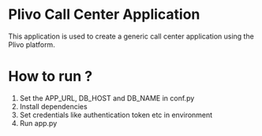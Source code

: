 Plivo Call Center Application
=============================

This application is used to create a generic call center application using the Plivo platform.

How to run ?
============

1. Set the APP_URL, DB_HOST and DB_NAME in conf.py
2. Install dependencies
3. Set credentials like authentication token etc in environment
4. Run app.py


